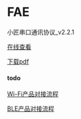 # FAE


小匠串口通讯协议_v2.2.1

[在线查看](https://github.com/xiaojiangIoT/FAE/blob/master/%E5%B0%8F%E5%8C%A0%E4%B8%B2%E5%8F%A3%E9%80%9A%E8%AE%AF%E5%8D%8F%E8%AE%AE_v2.2.1.md)   

[下载pdf](https://raw.githubusercontent.com/xiaojiangIoT/FAE/master/%E5%B0%8F%E5%8C%A0%E7%89%A9%E8%81%94%E4%B8%B2%E5%8F%A3%E9%80%9A%E4%BF%A1%E5%8D%8F%E8%AE%AE_v2.2.1.pdf)

#### todo

[Wi-Fi产品对接流程](https://github.com/xiaojiangIoT/FAE/issues/3)

[BLE产品对接流程](https://github.com/xiaojiangIoT/FAE/issues/4)
